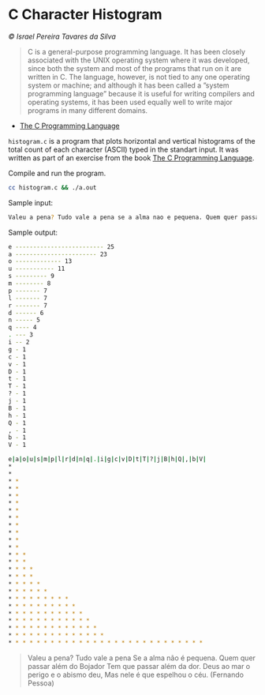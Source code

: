 # C Character Histogram

*© Israel Pereira Tavares da Silva*

> C is a general-purpose programming language. It has been closely associated with the UNIX operating system where it was developed, since both
the system and most of the programs that run on it are written in C. The
language, however, is not tied to any one operating system or machine;
and although it has been called a ”system programming language” because
it is useful for writing compilers and operating systems, it has been used
equally well to write major programs in many different domains.

* [The C Programming Language](https://en.wikipedia.org/wiki/The_C_Programming_Language)

`histogram.c` is a program that plots horizontal and vertical histograms of the total count of each character (ASCII) typed in the standart input. It was written as part of an exercise from the book [The C Programming Language](https://en.wikipedia.org/wiki/The_C_Programming_Language).

Compile and run the program.

```bash
cc histogram.c && ./a.out
```

Sample input:
```bash
Valeu a pena? Tudo vale a pena se a alma nao e pequena. Quem quer passar alem do Bojador tem que passar alem da dor. Deus ao mar o perigo e o abismo deu, mas nele e que espelhou o ceu.```
```

Sample output:
```bash
e ------------------------- 25 
a ----------------------- 23 
o ------------- 13 
u ----------- 11 
s --------- 9 
m -------- 8 
p ------- 7 
l ------- 7 
r ------- 7 
d ------ 6 
n ----- 5 
q ---- 4 
. --- 3 
i -- 2 
g - 1 
c - 1 
v - 1 
D - 1 
t - 1 
T - 1 
? - 1 
j - 1 
B - 1 
h - 1 
Q - 1 
, - 1 
b - 1 
V - 1 
```
```bash
e|a|o|u|s|m|p|l|r|d|n|q|.|i|g|c|v|D|t|T|?|j|B|h|Q|,|b|V|
* 
* 
* * 
* * 
* * 
* * 
* * 
* * 
* * 
* * 
* * 
* * 
* * * 
* * * 
* * * * 
* * * * 
* * * * * 
* * * * * * 
* * * * * * * * * 
* * * * * * * * * * 
* * * * * * * * * * * 
* * * * * * * * * * * * 
* * * * * * * * * * * * * 
* * * * * * * * * * * * * * 
* * * * * * * * * * * * * * * * * * * * * * * * * * * * 
```

> Valeu a pena? Tudo vale a pena
Se a alma não é pequena.
Quem quer passar além do Bojador
Tem que passar além da dor.
Deus ao mar o perigo e o abismo deu,
Mas nele é que espelhou o céu.
(Fernando Pessoa)
